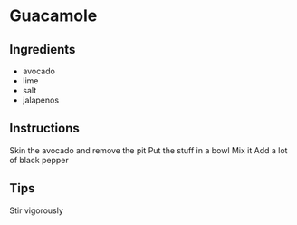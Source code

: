 # Guacamole
## Ingredients
* avocado
* lime
* salt
* jalapenos
## Instructions
Skin the avocado and remove the pit
Put the stuff in a bowl
Mix it
Add a lot of black pepper
## Tips
Stir vigorously
